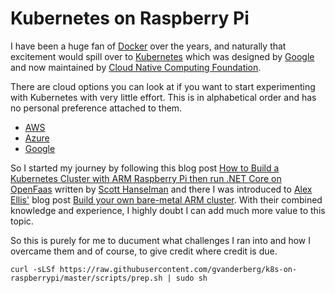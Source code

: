 # Kubernetes on Raspberry Pi

I have been a huge fan of [Docker](https://www.docker.com/) over the years, and naturally that excitement would spill over to [Kubernetes](https://kubernetes.io/) which was designed by [Google](https://en.wikipedia.org/wiki/Google) and now maintained by [Cloud Native Computing Foundation](https://en.wikipedia.org/wiki/Cloud_Native_Computing_Foundation).

There are cloud options you can look at if you want to start experimenting with Kubernetes with very little effort.
This is in alphabetical order and has no personal preference attached to them.

* [AWS](https://aws.amazon.com/eks/)
* [Azure](https://azure.microsoft.com/en-us/free/kubernetes-service/)
* [Google](https://cloud.google.com/kubernetes-engine/)

So I started my journey by following this blog post [How to Build a Kubernetes Cluster with ARM Raspberry Pi then run .NET Core on OpenFaas](https://www.hanselman.com/blog/HowToBuildAKubernetesClusterWithARMRaspberryPiThenRunNETCoreOnOpenFaas.aspx) written by [Scott Hanselman](https://www.hanselman.com/) and there I was introduced to [Alex Ellis'](https://blog.alexellis.io/) blog post [Build your own bare-metal ARM cluster](https://blog.alexellis.io/build-your-own-bare-metal-arm-cluster/). 
With their combined knowledge and experience, I highly doubt I can add much more value to this topic. 

So this is purely for me to ducument what challenges I ran into and how I overcame them and of course, to give credit where credit is due.

```
curl -sLSf https://raw.githubusercontent.com/gvanderberg/k8s-on-raspberrypi/master/scripts/prep.sh | sudo sh
```